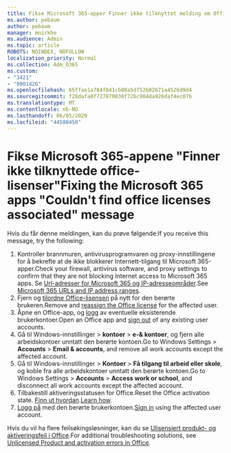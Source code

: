 ```yaml
---
title: Fikse Microsoft 365-apper Finner ikke tilknyttet melding om Office-lisenser
ms.author: pebaum
author: pebaum
manager: mnirkhe
ms.audience: Admin
ms.topic: article
ROBOTS: NOINDEX, NOFOLLOW
localization_priority: Normal
ms.collection: Adm_O365
ms.custom:
- "3421"
- "9001426"
ms.openlocfilehash: 65ffae1a784f841cb08a5df52b02671a4526d9d4
ms.sourcegitcommit: f28dafa0f727870038f72bc904da926daf4ec07b
ms.translationtype: MT
ms.contentlocale: nb-NO
ms.lasthandoff: 06/05/2020
ms.locfileid: "44580450"
---
```

# <a name="fixing-the-microsoft-365-apps-couldnt-find-office-licenses-associated-message"></a><span data-ttu-id="26a22-102">Fikse Microsoft 365-appene "Finner ikke tilknyttede office-lisenser"</span><span class="sxs-lookup"><span data-stu-id="26a22-102">Fixing the Microsoft 365 apps "Couldn't find office licenses associated" message</span></span>

<span data-ttu-id="26a22-103">Hvis du får denne meldingen, kan du prøve følgende:</span><span class="sxs-lookup"><span data-stu-id="26a22-103">If you receive this message, try the following:</span></span>

1. <span data-ttu-id="26a22-104">Kontroller brannmuren, antivirusprogramvaren og proxy-innstillingene for å bekrefte at de ikke blokkerer Internett-tilgang til Microsoft 365-apper.</span><span class="sxs-lookup"><span data-stu-id="26a22-104">Check your firewall, antivirus software, and proxy settings to confirm that they are not blocking Internet access to Microsoft 365 apps.</span></span> <span data-ttu-id="26a22-105">Se [Url-adresser for Microsoft 365 og IP-adresseområder](https://docs.microsoft.com/office365/enterprise/urls-and-ip-address-ranges).</span><span class="sxs-lookup"><span data-stu-id="26a22-105">See [Microsoft 365 URLs and IP address ranges](https://docs.microsoft.com/office365/enterprise/urls-and-ip-address-ranges).</span></span>
2. <span data-ttu-id="26a22-106">Fjern og [tilordne Office-lisensen](https://docs.microsoft.com/microsoft-365/admin/manage/assign-licenses-to-users) på nytt for den berørte brukeren.</span><span class="sxs-lookup"><span data-stu-id="26a22-106">Remove and [reassign the Office license](https://docs.microsoft.com/microsoft-365/admin/manage/assign-licenses-to-users) for the affected user.</span></span> 
3. <span data-ttu-id="26a22-107">Åpne en Office-app, og [logg](https://support.office.com/article/5a20dc11-47e9-4b6f-945d-478cb6d92071) av eventuelle eksisterende brukerkontoer.</span><span class="sxs-lookup"><span data-stu-id="26a22-107">Open an Office app and [sign out](https://support.office.com/article/5a20dc11-47e9-4b6f-945d-478cb6d92071) of any existing user accounts.</span></span>
4. <span data-ttu-id="26a22-108">Gå til Windows-innstillinger > **kontoer**  >  **e-& kontoer**, og fjern alle arbeidskontoer unntatt den berørte kontoen.</span><span class="sxs-lookup"><span data-stu-id="26a22-108">Go to Windows Settings > **Accounts** > **Email & accounts**, and remove all work accounts except the affected account.</span></span>
5. <span data-ttu-id="26a22-109">Gå til Windows-innstillinger > **Kontoer**  >  **Få tilgang til arbeid eller skole**, og koble fra alle arbeidskontoer unntatt den berørte kontoen.</span><span class="sxs-lookup"><span data-stu-id="26a22-109">Go to Windows Settings > **Accounts** > **Access work or school**, and disconnect all work accounts except the affected account.</span></span>
6. <span data-ttu-id="26a22-110">Tilbakestill aktiveringsstatusen for Office.</span><span class="sxs-lookup"><span data-stu-id="26a22-110">Reset the Office activation state.</span></span> <span data-ttu-id="26a22-111">[Finn ut hvordan](https://docs.microsoft.com/office365/troubleshoot/activation/reset-office-365-proplus-activation-state).</span><span class="sxs-lookup"><span data-stu-id="26a22-111">[Learn how](https://docs.microsoft.com/office365/troubleshoot/activation/reset-office-365-proplus-activation-state).</span></span>
7. <span data-ttu-id="26a22-112">[Logg på](https://support.office.com/article/628ea040-f265-49de-b986-be09c3ebf8a9) med den berørte brukerkontoen.</span><span class="sxs-lookup"><span data-stu-id="26a22-112">[Sign in](https://support.office.com/article/628ea040-f265-49de-b986-be09c3ebf8a9) using the affected user account.</span></span>

<span data-ttu-id="26a22-113">Hvis du vil ha flere feilsøkingsløsninger, kan du se [Ulisensiert produkt- og aktiveringsfeil i Office](https://support.office.com/Article/0d23d3c0-c19c-4b2f-9845-5344fedc4380).</span><span class="sxs-lookup"><span data-stu-id="26a22-113">For additional troubleshooting solutions, see [Unlicensed Product and activation errors in Office](https://support.office.com/Article/0d23d3c0-c19c-4b2f-9845-5344fedc4380).</span></span>